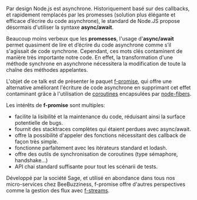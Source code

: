 Par design Node.js est asynchrone. 
Historiquement basé sur des callbacks, et rapidement remplacés par les promesses (solution plus élégante et efficace d’écrire du code asynchrone), le standard de Node.JS propose désormais d'utiliser la syntaxe **async/await**.

Beaucoup moins verbeux que les **promesses**, l'usage d'**async/await** permet quasiment de lire et d’écrire du code asynchrone comme s’il s'agissait de code synchrone.
Cependant, ces mots clés contaminent de manière très importante notre code. En effet, la transformation d'une méthode synchrone en asynchrone nécessitera la modification de toute la chaîne des méthodes appelantes.

L'objet de ce talk est de présenter le paquet [f-promise](https://github.com/Sage/f-promise), qui offre une alternative améliorant l'écriture de code asynchrone en supprimant cet effet contaminant grâce à l'utilisation de [coroutines](https://en.wikipedia.org/wiki/Coroutine) encapsulées par [node-fibers](https://github.com/laverdet/node-fibers).

Les intérêts de **f-promise** sont multiples:
- facilite la lisibilité et la maintenance du code, réduisant ainsi la surface potentielle de bugs.
- fournit des stacktraces complètes qui étaient perdues avec async/await.
- offre la possibilité d'appeler des fonctions nécessitant des callback de façon très simple.
- fonctionne parfaitement avec les itérateurs standard et lodash.
- offre des outils de synchronisation de coroutines (type sémaphore, handshake...)
- API chai standard suffisante pour tout les scénarii de tests.

Développé par la société Sage, et utilisé en abondance dans tous nos micro-services chez BeeBuzziness, f-promise offre d'autres perspectives comme la gestion des flux avec [f-streams](https://github.com/Sage/f-streams).
